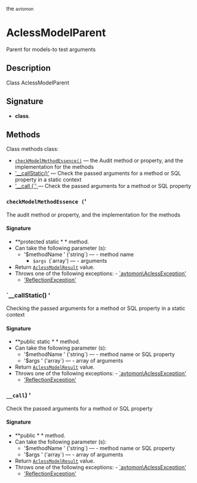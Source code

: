 the <small>avtomon</small>

AclessModelParent
=================

Parent for models-to test arguments

Description
-----------

Class AclessModelParent

Signature
---------

- **class**.

Methods
-------

Class methods class:

  - [`checkModelMethodEssence()`](#checkModelMethodEssence) &mdash; the Audit method or property, and the implementation for the methods
- ['__callStatic()'](#___callStatic) &mdash; Check the passed arguments for a method or SQL property in a static context
- ['__call (`' ](#___call) &mdash; Check the passed arguments for a method or SQL property

### `checkModelMethodEssence (`'<a name= "checkModelMethodEssence" ></a>

The audit method or property, and the implementation for the methods

#### Signature

- **protected static * * method.
- Can take the following parameter (s):
    - '$methodName ' ('string`) &mdash; - method name
    	- `$args `(`array') &mdash; - arguments
- Return [`AclessModelResult`](../avtomon/AclessModelResult.md) value.
- Throws one of the following exceptions:
      - [`avtomon\AclessException'](../avtomon/AclessException.md)
    - ['ReflectionException'](http://php.net/class.ReflectionException)

### `__callStatic() '<a name= "__callStatic " ></a>

Checking the passed arguments for a method or SQL property in a static context

#### Signature

- **public static * * method.
- Can take the following parameter (s):
    - '$methodName ' ('string`) &mdash; - method name or SQL property
    - '$args ' ('array`) &mdash; - array of arguments
- Return [`AclessModelResult`](../avtomon/AclessModelResult.md) value.
- Throws one of the following exceptions:
      - [`avtomon\AclessException'](../avtomon/AclessException.md)
    - ['ReflectionException'](http://php.net/class.ReflectionException)

### `__call`) '<a name= "__call " ></a>

Check the passed arguments for a method or SQL property

#### Signature

- **public * * method.
- Can take the following parameter (s):
    - '$methodName ' ('string`) &mdash; - method name or SQL property
    - '$args ' ('array`) &mdash; - array of arguments
- Return [`AclessModelResult`](../avtomon/AclessModelResult.md) value.
- Throws one of the following exceptions:
      - [`avtomon\AclessException'](../avtomon/AclessException.md)
    - ['ReflectionException'](http://php.net/class.ReflectionException)

